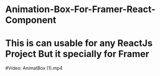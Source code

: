 # Animation-Box-For-Framer-React-Component
# This is can usable for any ReactJs Project But it specially for Framer
#Video: AnimatBox (1).mp4
